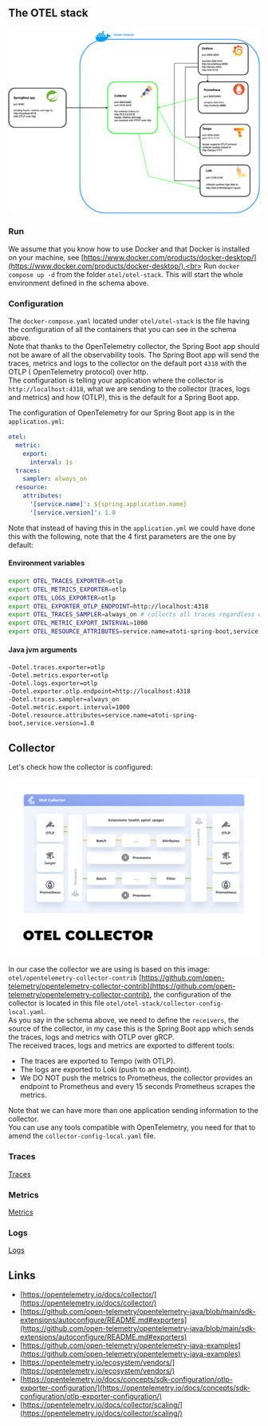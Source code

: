 ## The OTEL stack

![alt text](./img/stack_schema.png)

### Run

We assume that you know how to use Docker and that Docker is installed on your machine,
see [https://www.docker.com/products/docker-desktop/](https://www.docker.com/products/docker-desktop/).<br>
Run `docker compose up -d` from the folder `otel/otel-stack`. This will start the whole environment defined in the
schema
above.

### Configuration

The `docker-compose.yaml` located under `otel/otel-stack` is the file having the configuration of all the
containers that you can see in the schema above.<br>
Note that thanks to the OpenTelemetry collector, the Spring Boot app should not be aware of all the observability tools.
The Spring Boot app will send the traces, metrics and logs to the collector on the default port `4318` with the OTLP (
OpenTelemetry protocol) over http.<br>
The configuration is telling your application where the collector is `http://localhost:4318`, what we are sending to the
collector (traces, logs and metrics) and how (OTLP), this is the default for a Spring Boot app.

The configuration of OpenTelemetry for our Spring Boot app is in the `application.yml`:

```yaml
otel:
  metric:
    export:
      interval: 1s
  traces:
    sampler: always_on
  resource:
    attributes:
      '[service.name]': ${spring.application.name}
      '[service.version]': 1.0
```

Note that instead of having this in the `application.yml` we could have done this with the following, 
note that the 4 first parameters are the one by default:

#### Environment variables

```bash
export OTEL_TRACES_EXPORTER=otlp
export OTEL_METRICS_EXPORTER=otlp
export OTEL_LOGS_EXPORTER=otlp
export OTEL_EXPORTER_OTLP_ENDPOINT=http://localhost:4318
export OTEL_TRACES_SAMPLER=always_on # collects all traces regardless of the sampling rate
export OTEL_METRIC_EXPORT_INTERVAL=1000
export OTEL_RESOURCE_ATTRIBUTES=service.name=atoti-spring-boot,service.version=1.0
```

#### Java jvm arguments

```
-Dotel.traces.exporter=otlp
-Dotel.metrics.exporter=otlp
-Dotel.logs.exporter=otlp
-Dotel.exporter.otlp.endpoint=http://localhost:4318
-Dotel.traces.sampler=always_on
-Dotel.metric.export.interval=1000
-Dotel.resource.attributes=service.name=atoti-spring-boot,service.version=1.0
```

## Collector

Let's check how the collector is configured:

![alt text](./img/otel-collector.svg)

In our case the collector we are using is based on this
image:
`otel/opentelemetry-collector-contrib` [https://github.com/open-telemetry/opentelemetry-collector-contrib](https://github.com/open-telemetry/opentelemetry-collector-contrib),
the configuration of the collector is located in this file `otel/otel-stack/collector-config-local.yaml`.<br>
As you say in the schema above, we need to define the `receivers`, the source of the collector, in my case this is the
Spring Boot app which sends the traces, logs and metrics with OTLP over gRCP.<br>
The received traces, logs and metrics are exported to different tools:

- The traces are exported to Tempo (with OTLP).
- The logs are exported to Loki (push to an endpoint).
- We DO NOT push the metrics to Prometheus, the collector provides an endpoint to Prometheus and every 15 seconds
  Prometheus scrapes the metrics.

Note that we can have more than one application sending information to the collector.<br>
You can use any tools compatible with OpenTelemetry, you need for that to amend the `collector-config-local.yaml` file.

### Traces

[Traces](./TRACES.md)

### Metrics

[Metrics](./METRICS.md)

### Logs

[Logs](./LOGS.md)

## Links

- [https://opentelemetry.io/docs/collector/](https://opentelemetry.io/docs/collector/)
- [https://github.com/open-telemetry/opentelemetry-java/blob/main/sdk-extensions/autoconfigure/README.md#exporters](https://github.com/open-telemetry/opentelemetry-java/blob/main/sdk-extensions/autoconfigure/README.md#exporters)
- [https://github.com/open-telemetry/opentelemetry-java-examples](https://github.com/open-telemetry/opentelemetry-java-examples)
- [https://opentelemetry.io/ecosystem/vendors/](https://opentelemetry.io/ecosystem/vendors/)
- [https://opentelemetry.io/docs/concepts/sdk-configuration/otlp-exporter-configuration/](https://opentelemetry.io/docs/concepts/sdk-configuration/otlp-exporter-configuration/)
- [https://opentelemetry.io/docs/collector/scaling/](https://opentelemetry.io/docs/collector/scaling/)
